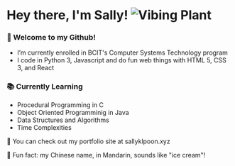# Hey there, I'm Sally! ![Vibing Plant](https://i.imgur.com/dOlKlm5.gif)

### 🌱 Welcome to my Github!
* I’m currently enrolled in BCIT's Computer Systems Technology program
* I code in Python 3, Javascript and do fun web things with HTML 5, CSS 3, and React

### 📚 Currently Learning
* Procedural Programming in C
* Object Oriented Programminig in Java
* Data Structures and Algorithms
* Time Complexities

👀 You can check out my portfolio site at sallyklpoon.xyz

🍦 Fun fact: my Chinese name, in Mandarin, sounds like "ice cream"! 


